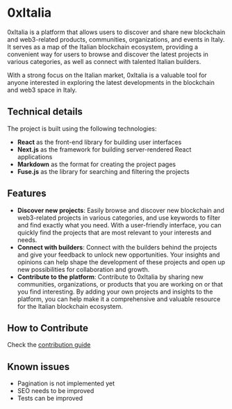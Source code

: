 # 0xItalia

0xItalia is a platform that allows users to discover and share new blockchain and web3-related products, communities, organizations, and events in Italy. It serves as a map of the Italian blockchain ecosystem, providing a convenient way for users to browse and discover the latest projects in various categories, as well as connect with talented Italian builders.

With a strong focus on the Italian market, 0xItalia is a valuable tool for anyone interested in exploring the latest developments in the blockchain and web3 space in Italy.

## Technical details

The project is built using the following technologies:

- **React** as the front-end library for building user interfaces
- **Next.js** as the framework for building server-rendered React applications
- **Markdown** as the format for creating the project pages
- **Fuse.js** as the library for searching and filtering the projects

## Features

- **Discover new projects**: Easily browse and discover new blockchain and web3-related projects in various categories, and use keywords to filter and find exactly what you need. With a user-friendly interface, you can quickly find the projects that are most relevant to your interests and needs.
- **Connect with builders**: Connect with the builders behind the projects and give your feedback to unlock new opportunities. Your insights and opinions can help shape the development of these projects and open up new possibilities for collaboration and growth.
- **Contribute to the platform**: Contribute to 0xItalia by sharing new communities, organizations, or products that you are working on or that you find interesting. By adding your own projects and insights to the platform, you can help make it a comprehensive and valuable resource for the Italian blockchain ecosystem.

## How to Contribute

Check the [contribution guide](/CONTRIBUTING.md)

## Known issues

- Pagination is not implemented yet
- SEO needs to be improved
- Tests can be improved
